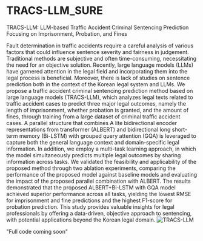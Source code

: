# TRACS-LLM_SURE
TRACS-LLM: LLM-based Traffic Accident Criminal Sentencing Prediction Focusing on Imprisonment, Probation, and Fines

Fault determination in traffic accidents require a careful analysis of various factors that could influence sentence severity and fairness in judgement. Traditional methods are subjective and often time-consuming, necessitating the need for an objective solution. Recently, large language models (LLMs) have garnered attention in the legal field and incorporating them into the legal process is beneficial. Moreover, there is lack of studies on sentence prediction both in the context of the Korean legal system and LLMs. We propose a traffic accident criminal sentencing prediction method based on large language models (TRACS-LLM), which analyzes legal texts related to traffic accident cases to predict three major legal outcomes, namely the length of imprisonment, whether probation is granted, and the amount of fines, through training from a large dataset of criminal traffic accident cases. A parallel structure that combines A lite bidirectional encoder representations from transformer (ALBERT) and bidirectional long short-term memory (Bi-LSTM) with grouped query attention (GQA) is leveraged to capture both the general language context and domain-specific legal information. In addition, we employ a multi-task learning approach, in which the model simultaneously predicts multiple legal outcomes by sharing information across tasks. We validated the feasibility and applicability of the proposed method through two ablation experiments, comparing the performance of the proposed model against baseline models and evaluating the impact of the proposed parallel combination with ALBERT. The results demonstrated that the proposed ALBERT+Bi-LSTM with GQA model achieved superior performance across all tasks, yielding the lowest RMSE for imprisonment and fine predictions and the highest F1-score for probation prediction. This study provides valuable insights for legal professionals by offering a data-driven, objective approach to sentencing, with potential applications beyond the Korean legal domain.
![TRACS-LLM](https://github.com/user-attachments/assets/8f39349f-5b36-4ad8-931a-6838d2025cb0)

"Full code coming soon"
